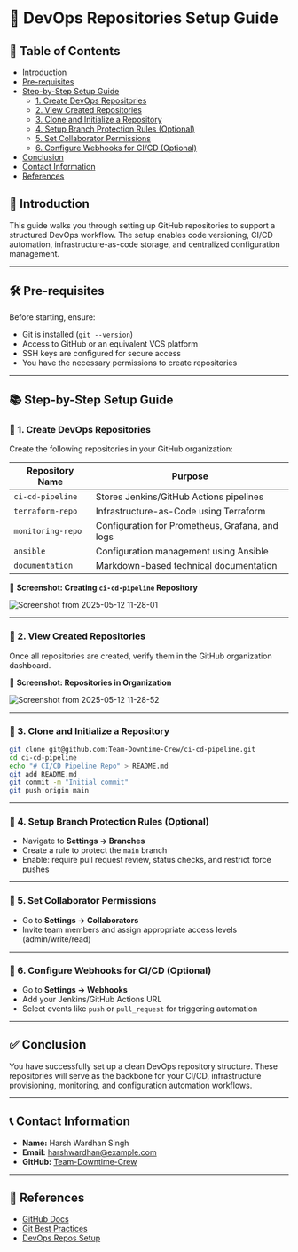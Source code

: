 
# 📁 DevOps Repositories Setup Guide


## 📑 Table of Contents

- [Introduction](#-introduction)
- [Pre-requisites](#-pre-requisites)
- [Step-by-Step Setup Guide](#-step-by-step-setup-guide)
  - [1. Create DevOps Repositories](#-1-create-devops-repositories)
  - [2. View Created Repositories](#-2-view-created-repositories)
  - [3. Clone and Initialize a Repository](#-3-clone-and-initialize-a-repository)
  - [4. Setup Branch Protection Rules (Optional)](#-4-setup-branch-protection-rules-optional)
  - [5. Set Collaborator Permissions](#-5-set-collaborator-permissions)
  - [6. Configure Webhooks for CI/CD (Optional)](#-6-configure-webhooks-for-cicd-optional)
- [Conclusion](#-conclusion)
- [Contact Information](#-contact-information)
- [References](#-references)


## 🧾 Introduction

This guide walks you through setting up GitHub repositories to support a structured DevOps workflow. The setup enables code versioning, CI/CD automation, infrastructure-as-code storage, and centralized configuration management.

---

## 🛠️ Pre-requisites

Before starting, ensure:

- Git is installed (`git --version`)
- Access to GitHub or an equivalent VCS platform
- SSH keys are configured for secure access
- You have the necessary permissions to create repositories

---

## 📚 Step-by-Step Setup Guide

### 🔹 1. Create DevOps Repositories

Create the following repositories in your GitHub organization:

| Repository Name       | Purpose                                           |
|-----------------------|---------------------------------------------------|
| `ci-cd-pipeline`      | Stores Jenkins/GitHub Actions pipelines           |
| `terraform-repo`      | Infrastructure-as-Code using Terraform            |
| `monitoring-repo`     | Configuration for Prometheus, Grafana, and logs   |
| `ansible`             | Configuration management using Ansible            |
| `documentation`       | Markdown-based technical documentation            |

📸 **Screenshot: Creating `ci-cd-pipeline` Repository**  


![Screenshot from 2025-05-12 11-28-01](https://github.com/user-attachments/assets/f7b4091b-bc5b-427e-8c2d-f3c4b27cd861)

---

### 🔹 2. View Created Repositories

Once all repositories are created, verify them in the GitHub organization dashboard.

📸 **Screenshot: Repositories in Organization**  


![Screenshot from 2025-05-12 11-28-52](https://github.com/user-attachments/assets/8b769313-fe24-4e38-bcf6-1bdab9e23ccc)


---

### 🔹 3. Clone and Initialize a Repository

```bash
git clone git@github.com:Team-Downtime-Crew/ci-cd-pipeline.git
cd ci-cd-pipeline
echo "# CI/CD Pipeline Repo" > README.md
git add README.md
git commit -m "Initial commit"
git push origin main
```

---

### 🔹 4. Setup Branch Protection Rules (Optional)

- Navigate to **Settings → Branches**
- Create a rule to protect the `main` branch
- Enable: require pull request review, status checks, and restrict force pushes

---

### 🔹 5. Set Collaborator Permissions

- Go to **Settings → Collaborators**
- Invite team members and assign appropriate access levels (admin/write/read)

---

### 🔹 6. Configure Webhooks for CI/CD (Optional)

- Go to **Settings → Webhooks**
- Add your Jenkins/GitHub Actions URL
- Select events like `push` or `pull_request` for triggering automation

---

## ✅ Conclusion

You have successfully set up a clean DevOps repository structure. These repositories will serve as the backbone for your CI/CD, infrastructure provisioning, monitoring, and configuration automation workflows.

---

## 📞 Contact Information

- **Name:** Harsh Wardhan Singh  
- **Email:** harshwardhan@example.com  
- **GitHub:** [Team-Downtime-Crew](https://github.com/Team-Downtime-Crew)

---

## 🔗 References

- [GitHub Docs](https://docs.github.com/en)
- [Git Best Practices](https://www.atlassian.com/git/tutorials/comparing-workflows)
- [DevOps Repos Setup](https://learn.microsoft.com/en-us/devops/)
